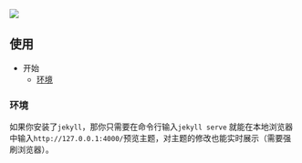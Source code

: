 

![](https://raw.githubusercontent.com/qiubaiying/qiubaiying.github.io/master/img/mainpage_info.PNG)

## 使用

* 开始
	* [环境](#环境)

### 环境

如果你安装了`jekyll`，那你只需要在命令行输入`jekyll serve` 就能在本地浏览器中输入`http://127.0.0.1:4000/`预览主题，对主题的修改也能实时展示（需要强刷浏览器）。

